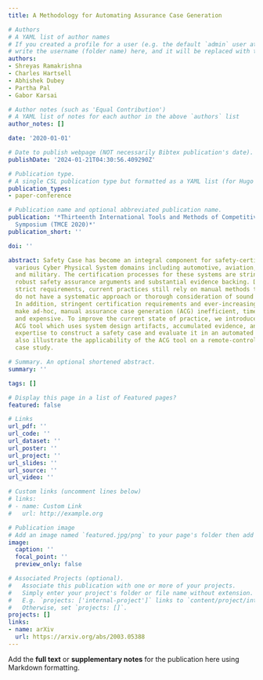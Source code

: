 ```yaml
---
title: A Methodology for Automating Assurance Case Generation

# Authors
# A YAML list of author names
# If you created a profile for a user (e.g. the default `admin` user at `content/authors/admin/`), 
# write the username (folder name) here, and it will be replaced with their full name and linked to their profile.
authors:
- Shreyas Ramakrishna
- Charles Hartsell
- Abhishek Dubey
- Partha Pal
- Gabor Karsai

# Author notes (such as 'Equal Contribution')
# A YAML list of notes for each author in the above `authors` list
author_notes: []

date: '2020-01-01'

# Date to publish webpage (NOT necessarily Bibtex publication's date).
publishDate: '2024-01-21T04:30:56.409290Z'

# Publication type.
# A single CSL publication type but formatted as a YAML list (for Hugo requirements).
publication_types:
- paper-conference

# Publication name and optional abbreviated publication name.
publication: '*Thirteenth International Tools and Methods of Competitive Engineering
  Symposium (TMCE 2020)*'
publication_short: ''

doi: ''

abstract: Safety Case has become an integral component for safety-certification in
  various Cyber Physical System domains including automotive, aviation, medical devices,
  and military. The certification processes for these systems are stringent and require
  robust safety assurance arguments and substantial evidence backing. Despite the
  strict requirements, current practices still rely on manual methods that are brittle,
  do not have a systematic approach or thorough consideration of sound arguments.
  In addition, stringent certification requirements and ever-increasing system complexity
  make ad-hoc, manual assurance case generation (ACG) inefficient, time consuming,
  and expensive. To improve the current state of practice, we introduce a structured
  ACG tool which uses system design artifacts, accumulated evidence, and developer
  expertise to construct a safety case and evaluate it in an automated manner. We
  also illustrate the applicability of the ACG tool on a remote-control car testbed
  case study.

# Summary. An optional shortened abstract.
summary: ''

tags: []

# Display this page in a list of Featured pages?
featured: false

# Links
url_pdf: ''
url_code: ''
url_dataset: ''
url_poster: ''
url_project: ''
url_slides: ''
url_source: ''
url_video: ''

# Custom links (uncomment lines below)
# links:
# - name: Custom Link
#   url: http://example.org

# Publication image
# Add an image named `featured.jpg/png` to your page's folder then add a caption below.
image:
  caption: ''
  focal_point: ''
  preview_only: false

# Associated Projects (optional).
#   Associate this publication with one or more of your projects.
#   Simply enter your project's folder or file name without extension.
#   E.g. `projects: ['internal-project']` links to `content/project/internal-project/index.md`.
#   Otherwise, set `projects: []`.
projects: []
links:
- name: arXiv
  url: https://arxiv.org/abs/2003.05388
---
```


Add the **full text** or **supplementary notes** for the publication here using Markdown formatting.
